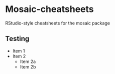 # Mosaic-cheatsheets
RStudio-style cheatsheets for the mosaic package

## Testing
* Item 1
* Item 2
  * Item 2a
  * Item 2b
  
